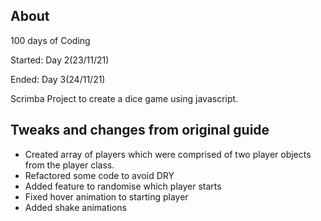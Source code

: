 ## About
100 days of Coding

Started: Day 2(23/11/21)

Ended: Day 3(24/11/21)

Scrimba Project to create a dice game using javascript.  

## Tweaks and changes from original guide

- Created array of players which were comprised of two player objects from the player class.  
- Refactored some code to avoid DRY
- Added feature to randomise which player starts
- Fixed hover animation to starting player
- Added shake animations